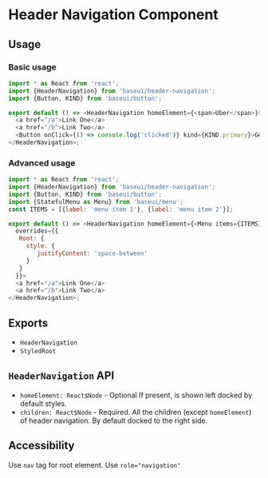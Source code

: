 # Header Navigation Component

## Usage

### Basic usage

```javascript
import * as React from 'react';
import {HeaderNavigation} from 'baseui/header-navigation';
import {Button, KIND} from 'baseui/button';

export default () => <HeaderNavigation homeElement={<span>Uber</span>}>
  <a href="/a">Link One</a>
  <a href="/b">Link Two</a>
  <Button onClick={() => console.log('clicked')} kind={KIND.primary}>Get started</Button>
</HeaderNavigation>;
```

### Advanced usage

```javascript
import * as React from 'react';
import {HeaderNavigation} from 'baseui/header-navigation';
import {Button, KIND} from 'baseui/button';
import {StatefulMenu as Menu} from 'baseui/menu';
const ITEMS = [{label: 'menu item 1'}, {label: 'menu item 2'}];

export default () => <HeaderNavigation homeElement={<Menu items={ITEMS} />}
  overrides={{
   Root: {
     style: {
        justifyContent: 'space-between'
     }
   }
  }}>
  <a href="/a">Link One</a>
  <a href="/b">Link Two</a>
</HeaderNavigation>;
```

## Exports

* `HeaderNavigation`
* `StyledRoot`

## `HeaderNavigation` API

* `homeElement: React$Node` - Optional
  If present, is shown left docked by default styles.
* `children: React$Node` - Required.
  All the children (except `homeElement`) of header navigation. By default docked to the right side.

## Accessibility

Use `nav` tag for root element.
Use `role="navigation"`
